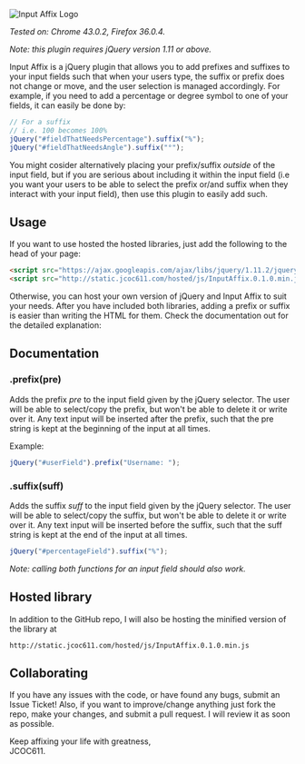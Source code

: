 ![Input Affix Logo](http://static.jcoc611.com/lab/InputAffix/logo.png)

*Tested on: Chrome 43.0.2, Firefox 36.0.4.*

*Note: this plugin requires jQuery version 1.11 or above.*

Input Affix is a jQuery plugin that allows you to add prefixes and suffixes to your input fields such that when your users type, the suffix or prefix does not change or move, and the user selection is managed accordingly. For example, if you need to add a percentage or degree symbol to one of your fields, it can easily be done by:

```javascript
// For a suffix
// i.e. 100 becomes 100%
jQuery("#fieldThatNeedsPercentage").suffix("%");
jQuery("#fieldThatNeedsAngle").suffix("°");
```

You might cosider alternatively placing your prefix/suffix *outside* of the input field, but if you are serious about including it within the input field (i.e you want your users to be able to select the prefix or/and suffix when they interact with your input field), then use this plugin to easily add such.

## Usage
If you want to use hosted the hosted libraries, just add the following to the head of your page:

```html
<script src="https://ajax.googleapis.com/ajax/libs/jquery/1.11.2/jquery.min.js"></script>
<script src="http://static.jcoc611.com/hosted/js/InputAffix.0.1.0.min.js"></script>
```

Otherwise, you can host your own version of jQuery and Input Affix to suit your needs. After you have included both libraries, adding a prefix or suffix is easier than writing the HTML for them. Check the documentation out for the detailed explanation:

## Documentation

### .prefix(pre)
Adds the prefix *pre* to the input field given by the jQuery selector. The user will be able to select/copy the prefix, but won't be able to delete it or write over it. Any text input will be inserted after the prefix, such that the pre string is kept at the beginning of the input at all times.

Example:

```javascript
jQuery("#userField").prefix("Username: ");
```

### .suffix(suff)
Adds the suffix *suff* to the input field given by the jQuery selector. The user will be able to select/copy the suffix, but won't be able to delete it or write over it. Any text input will be inserted before the suffix, such that the suff string is kept at the end of the input at all times.

```javascript
jQuery("#percentageField").suffix("%");
```

*Note: calling both functions for an input field should also work.*

## Hosted library
In addition to the GitHub repo, I will also be hosting the minified version of the library at

    http://static.jcoc611.com/hosted/js/InputAffix.0.1.0.min.js

## Collaborating
If you have any issues with the code, or have found any bugs, submit an Issue Ticket! Also, if you want to improve/change anything just fork the repo, make your changes, and submit a pull request. I will review it as soon as possible.

Keep affixing your life with greatness,  
JCOC611.
